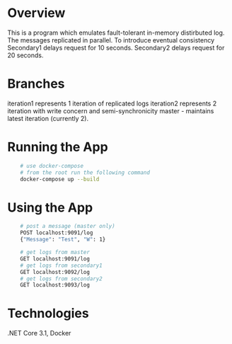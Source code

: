 # Overview

This is a program which emulates fault-tolerant in-memory distirbuted log. The messages replicated in parallel.
To introduce eventual consistency Secondary1 delays request for 10 seconds. Secondary2 delays request for 20 seconds.

# Branches
iteration1 represents 1 iteration of replicated logs
iteration2 represents 2 iteration with write concern and semi-synchronicity 
master - maintains latest iteration (currently 2). 


# Running the App

```bash
    # use docker-compose
    # from the root run the following command
    docker-compose up --build
```

# Using the App

```bash
    # post a message (master only)
    POST localhost:9091/log 
    {"Message": "Test", "W": 1}

    # get logs from master
    GET localhost:9091/log
    # get logs from secondary1
    GET localhost:9092/log
    # get logs from secondary2
    GET localhost:9093/log

```
# Technologies

.NET Core 3.1, Docker
